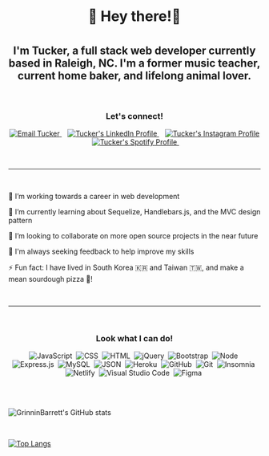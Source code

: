 <h1 align="center">👋 Hey there!👋<h1>

<h2 align="center">I'm Tucker, a full stack web developer currently based in Raleigh, NC. I'm a former music teacher, current home baker, and lifelong animal lover.</h2>
<br>

<h3 align="center">Let's connect!</h3>

<p align="center">
    <a href="mailto:ctbarrett.tech@gmail.com">
        <img src="https://img.shields.io/badge/Gmail-D14836?style=for-the-badge&logo=gmail&logoColor=white" 
            alt="Email Tucker"/>
    </a>&nbsp;&nbsp;
    <a href="https://www.linkedin.com/in/tucker-barrett-10015645/">
        <img src="https://img.shields.io/badge/LinkedIn-0077B5?style=for-the-badge&logo=linkedin&logoColor=white" 
            alt="Tucker's LinkedIn Profile"/>
    </a>&nbsp;&nbsp;
    <a href="https://www.instagram.com/tuckabaret/">
        <img src="https://img.shields.io/badge/Instagram-E4405F?style=for-the-badge&logo=instagram&logoColor=white" 
            alt="Tucker's Instagram Profile"/>
    </a>&nbsp;&nbsp;
    <a href="https://open.spotify.com/user/1236791434?si=f55a439a4c464e16">
        <img src="https://img.shields.io/badge/Spotify-1ED760?&style=for-the-badge&logo=spotify&logoColor=white" 
            alt="Tucker's Spotify Profile"/>
    </a>&nbsp;&nbsp;
</p>
<br>

---

<br>
 
🔭 I’m working towards a career in web development

🌱 I’m currently learning about Sequelize, Handlebars.js, and the MVC design pattern

👀 I’m looking to collaborate on more open source projects in the near future

🤔 I'm always seeking feedback to help improve my skills

⚡ Fun fact: I have lived in South Korea 🇰🇷 and Taiwan 🇹🇼, and make a mean sourdough pizza 🍕!

<br>

---

<br>

<h3 align="center">Look what I can do!</h3>

<div align="center">

![JavaScript](https://img.shields.io/badge/JavaScript-323330?style=for-the-badge&logo=javascript&logoColor=F7DF1E)&nbsp;
![CSS](https://img.shields.io/badge/CSS3-1572B6?style=for-the-badge&logo=css3&logoColor=white)&nbsp;
![HTML](https://img.shields.io/badge/HTML5-E34F26?style=for-the-badge&logo=html5&logoColor=white)&nbsp;
![jQuery](https://img.shields.io/badge/jQuery-0769AD?style=for-the-badge&logo=jquery&logoColor=white)&nbsp;
![Bootstrap](https://img.shields.io/badge/Bootstrap-563D7C?style=for-the-badge&logo=bootstrap&logoColor=white)&nbsp;
![Node](https://img.shields.io/badge/Node.js-339933?style=for-the-badge&logo=nodedotjs&logoColor=white)&nbsp;
![Express.js](https://img.shields.io/badge/Express.js-000000?style=for-the-badge&logo=express&logoColor=white)&nbsp;
![MySQL](https://img.shields.io/badge/MySQL-00000F?style=for-the-badge&logo=mysql&logoColor=white)&nbsp;
![JSON](https://img.shields.io/badge/json-5E5C5C?style=for-the-badge&logo=json&logoColor=white)&nbsp;
![Heroku](https://img.shields.io/badge/Heroku-430098?style=for-the-badge&logo=heroku&logoColor=white)&nbsp;
![GitHub](https://img.shields.io/badge/GitHub-100000?style=for-the-badge&logo=github&logoColor=white)&nbsp;
![Git](https://img.shields.io/badge/Git-F05032?style=for-the-badge&logo=git&logoColor=white)&nbsp;
![Insomnia](https://img.shields.io/badge/Insomnia-5849be?style=for-the-badge&logo=Insomnia&logoColor=white)&nbsp;
![Netlify](https://img.shields.io/badge/Netlify-00C7B7?style=for-the-badge&logo=netlify&logoColor=white)&nbsp;
![Visual Studio Code](https://img.shields.io/badge/Visual_Studio_Code-0078D4?style=for-the-badge&logo=visual%20studio%20code&logoColor=white)&nbsp;
![Figma](https://img.shields.io/badge/Figma-F24E1E?style=for-the-badge&logo=figma&logoColor=white)&nbsp;

</div>

<br>
<br>

![GrinninBarrett's GitHub stats](https://github-readme-stats.vercel.app/api?username=grinninbarrett&show_icons=true&theme=nightowl)

<br>

[![Top Langs](https://github-readme-stats.vercel.app/api/top-langs/?username=grinninbarrett&layout=compact&theme=nightowl)](https://github.com/grinninbarrett/github-readme-stats)